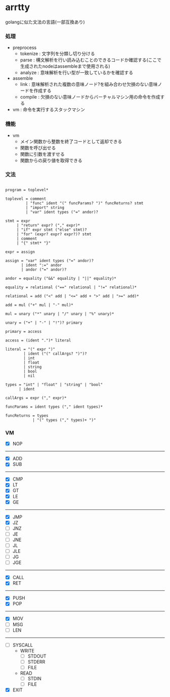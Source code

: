 # arrtty
golangに似た文法の言語(一部互換あり)

### 処理
- preprocess
  - tokenize : 文字列を分類し切り分ける
  - parse : 構文解析を行い読み込むことのできるコードか確認する(ここで生成されたnodeはassembleまで使用される)
  - analyze : 意味解析を行い型が一致しているかを確認する
- assemble
  - link : 意味解析された複数の意味ノード?を組み合わせ欠損のない意味ノードを作成する
  - compile : 欠損のない意味ノードからバーチャルマシン用の命令を作成する
- vm : 命令を実行するスタックマシン

### 機能
- vm
  - メイン関数から整数を終了コードとして返却できる
  - 関数を呼び出せる
  - 関数に引数を渡すせる
  - 関数からの戻り値を取得できる

### 文法
```text

program = toplevel*

toplevel = comment
         | "func" ident "(" funcParams? ")" funcReturns? stmt
         | "import" string
         | "var" ident types ("=" andor)?

stmt = expr
     | "return" expr? ("," expr)*
     | "if" expr stmt ("else" stmt)?
     | "for" (expr? expr? expr?)? stmt
     | comment
     | "{" stmt* "}"

expr = assign

assign = "var" ident types ("=" andor)?
       | ident ":=" andor
       | andor ("=" andor)?

andor = equality ("&&" equality | "||" equality)*

equality = relational ("==" relational | "!=" relational)*

relational = add ("<" add | "<=" add + ">" add | ">=" add)*

add = mul ("+" mul | "-" mul)*

mul = unary ("*" unary | "/" unary | "%" unary)*

unary = ("+" | "-" | "!")? primary

primary = access

access = (ident ".")* literal 

literal = "(" expr ")"
        | ident ("(" callArgs? ")")?
        | int
        | float
        | string
        | bool
        | nil

types = "int" | "float" | "string" | "bool"
      | ident

callArgs = expr ("," expr)*

funcParams = ident types ("," ident types)*

funcReturns = types
            | "(" types ("," types)+ ")"

```

### VM

- [x] NOP
---
- [x] ADD
- [x] SUB
---
- [x] CMP
- [x] LT
- [x] GT
- [x] LE
- [x] GE
---
- [x] JMP
- [x] JZ
- [ ] JNZ
- [ ] JE
- [ ] JNE
- [ ] JL
- [ ] JLE
- [ ] JG
- [ ] JGE
---
- [x] CALL
- [x] RET
---
- [x] PUSH
- [x] POP
---
- [x] MOV
- [ ] MSG
- [ ] LEN
---
- [ ] SYSCALL
  - WRITE
    - [ ] STDOUT
    - [ ] STDERR
    - [ ] FILE
  - READ
    - [ ] STDIN
    - [ ] FILE
- [x] EXIT